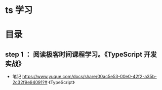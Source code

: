 # ts 学习

# 目录

## step 1 ： 阅读极客时间课程学习。《TypeScript 开发实战》

- 笔记 https://www.yuque.com/docs/share/00ac5e53-00e0-42f2-a35b-2c32f9e94091?# 《TypeScript》
